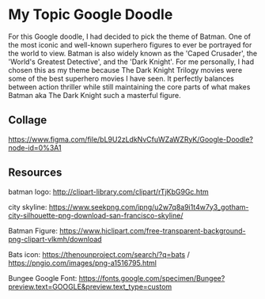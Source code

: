 # My Topic Google Doodle

For this Google doodle, I had decided to pick the theme of Batman. One of the most iconic and well-known superhero figures to ever be portrayed for the world to view. Batman is also widely known as the 'Caped Crusader', the 'World's Greatest Detective', and the 'Dark Knight'. For me personally, I had chosen this as my theme because The Dark Knight Trilogy movies were some of the best superhero movies I have seen. It perfectly balances between action thriller while still maintaining the core parts of what makes Batman aka The Dark Knight such a masterful figure.

## Collage

https://www.figma.com/file/bL9U2zLdkNvCfuWZaWZRyK/Google-Doodle?node-id=0%3A1

## Resources

batman logo: http://clipart-library.com/clipart/rTjKbG9Gc.htm

city skyline: https://www.seekpng.com/ipng/u2w7q8a9i1t4w7y3_gotham-city-silhouette-png-download-san-francisco-skyline/

Batman Figure: https://www.hiclipart.com/free-transparent-background-png-clipart-vlkmh/download

Bats icon: https://thenounproject.com/search/?q=bats / https://pngio.com/images/png-a1516795.html

Bungee Google Font: https://fonts.google.com/specimen/Bungee?preview.text=GOOGLE&preview.text_type=custom
